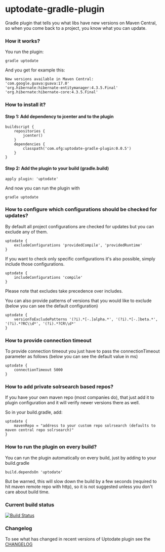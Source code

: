 
uptodate-gradle-plugin
======================

Gradle plugin that tells you what libs have new versions on Maven Central, so when you come back to a project, you know what you can update.

### How it works?

You run the plugin:

```
gradle uptodate
```

And you get for example this:

```
New versions available in Maven Central:
'com.google.guava:guava:17.0'
'org.hibernate:hibernate-entitymanager:4.3.5.Final'
'org.hibernate:hibernate-core:4.3.5.Final'
```

### How to install it?

#### Step 1: Add dependency to jcenter and to the plugin
```
buildscript {
    repositories {	
        jcenter()
    }
    dependencies {
        classpath('com.ofg:uptodate-gradle-plugin:0.0.5')
    }
}
```

#### Step 2: Add the plugin to your build (gradle.build)
```
apply plugin: 'uptodate'
```

And now you can run the plugin with
```
gradle uptodate
```

### How to configure which configurations should be checked for updates?

By default all project configurations are checked for updates but you can exclude any of them.
```
uptodate {
    excludeConfigurations 'providedCompile', 'providedRuntime'
}
```

If you want to check only specific configurations it's also possible, simply include those configurations.
```
uptodate {
    includeConfigurations 'compile'
}
```

Please note that excludes take precedence over includes.

You can also provide patterns of versions that you would like to exclude (below you can see the default configuration)

```
uptodate {
    versionToExcludePatterns '(?i).*[-.]alpha.*', '(?i).*[-.]beta.*', '(?i).*?RC\\d*', '(?i).*?CR\\d*'
}

```

### How to provide connection timeout

To provide connection timeout you just have to pass the connectionTimeout parameter as follows (below you can see the default value in ms)

```
uptodate {
    connectionTimeout 5000
}
```

### How to add private solrsearch based repos?

If you have your own maven repo (most companies do), that just add it to plugin configuration and it will verify newer versions there as well.

So in your build.gradle, add:

```
uptodate {
    mavenRepo = "address to your custom repo solrsearch (defaults to maven central repo solrsearch)"
}
```

### How to run the plugin on every build?

You can run the plugin automatically on every build, just by adding to your build.gradle

```
build.dependsOn 'uptodate'
```

But be warned, this will slow down the build by a few seconds (required to hit maven remote repo with http), so it is not suggested unless you don't care about build time.


### Current build status

[![Build Status](https://travis-ci.org/4finance/uptodate-gradle-plugin.svg?branch=master)](https://travis-ci.org/4finance/uptodate-gradle-plugin)


### Changelog

To see what has changed in recent versions of Uptodate plugin see the [CHANGELOG](CHANGELOG.md) 
